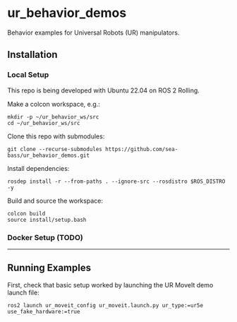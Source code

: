# ur_behavior_demos
Behavior examples for Universal Robots (UR) manipulators.

## Installation

### Local Setup

This repo is being developed with Ubuntu 22.04 on ROS 2 Rolling.

Make a colcon workspace, e.g.:

```
mkdir -p ~/ur_behavior_ws/src
cd ~/ur_behavior_ws/src
```

Clone this repo with submodules:

```
git clone --recurse-submodules https://github.com/sea-bass/ur_behavior_demos.git
```

Install dependencies:

```
rosdep install -r --from-paths . --ignore-src --rosdistro $ROS_DISTRO -y
```

Build and source the workspace:

```
colcon build
source install/setup.bash
```

### Docker Setup (TODO)

---

## Running Examples

First, check that basic setup worked by launching the UR MoveIt demo launch file:

```
ros2 launch ur_moveit_config ur_moveit.launch.py ur_type:=ur5e use_fake_hardware:=true
```
